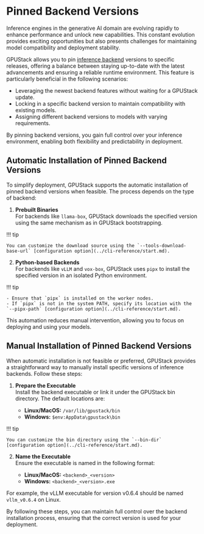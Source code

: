 # Pinned Backend Versions

Inference engines in the generative AI domain are evolving rapidly to enhance performance and unlock new capabilities. This constant evolution provides exciting opportunities but also presents challenges for maintaining model compatibility and deployment stability.

GPUStack allows you to pin [inference backend](./inference-backends.md) versions to specific releases, offering a balance between staying up-to-date with the latest advancements and ensuring a reliable runtime environment. This feature is particularly beneficial in the following scenarios:

- Leveraging the newest backend features without waiting for a GPUStack update.
- Locking in a specific backend version to maintain compatibility with existing models.
- Assigning different backend versions to models with varying requirements.

By pinning backend versions, you gain full control over your inference environment, enabling both flexibility and predictability in deployment.

## Automatic Installation of Pinned Backend Versions

To simplify deployment, GPUStack supports the automatic installation of pinned backend versions when feasible. The process depends on the type of backend:

1. **Prebuilt Binaries**  
   For backends like `llama-box`, GPUStack downloads the specified version using the same mechanism as in GPUStack bootstrapping.

!!! tip

    You can customize the download source using the `--tools-download-base-url` [configuration option](../cli-reference/start.md).

2. **Python-based Backends**  
   For backends like `vLLM` and `vox-box`, GPUStack uses `pipx` to install the specified version in an isolated Python environment.

!!! tip

    - Ensure that `pipx` is installed on the worker nodes.
    - If `pipx` is not in the system PATH, specify its location with the `--pipx-path` [configuration option](../cli-reference/start.md).

This automation reduces manual intervention, allowing you to focus on deploying and using your models.

## Manual Installation of Pinned Backend Versions

When automatic installation is not feasible or preferred, GPUStack provides a straightforward way to manually install specific versions of inference backends. Follow these steps:

1. **Prepare the Executable**  
   Install the backend executable or link it under the GPUStack bin directory. The default locations are:

   - **Linux/MacOS:** `/var/lib/gpustack/bin`
   - **Windows:** `$env:AppData\gpustack\bin`

!!! tip

    You can customize the bin directory using the `--bin-dir` [configuration option](../cli-reference/start.md).

2. **Name the Executable**  
   Ensure the executable is named in the following format:

   - **Linux/MacOS:** `<backend>_<version>`
   - **Windows:** `<backend>_<version>.exe`

For example, the vLLM executable for version v0.6.4 should be named `vllm_v0.6.4` on Linux.

By following these steps, you can maintain full control over the backend installation process, ensuring that the correct version is used for your deployment.
